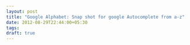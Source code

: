 ```yaml
---
layout: post
title: "Google Alphabet: Snap shot for google Autocomplete from a-z"
date: 2012-08-29T22:44:00+05:30
tags:
draft: true
---
```

